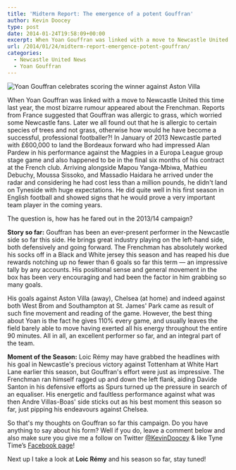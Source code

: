 ```yaml
---
title: 'Midterm Report: The emergence of a potent Gouffran'
author: Kevin Doocey
type: post
date: 2014-01-24T19:58:09+00:00
excerpt: When Yoan Gouffran was linked with a move to Newcastle United this time last year, the most bizarre rumour appeared about the Frenchman. Reports from France suggested that Gouffran was allergic..
url: /2014/01/24/midterm-report-emergence-potent-gouffran/
categories:
  - Newcastle United News
  - Yoan Gouffran
---
```


![Yoan Gouffran celebrates scoring the winner against Aston Villa](https://www.tynetime.com/wp-content/uploads/2014/01/Yoan-Gouffran-Newcastle-United.jpg "Gouffran - Has settled well on at Newcastle United since his move from Bordeaux")

When Yoan Gouffran was linked with a move to Newcastle United this time last year, the most bizarre rumour appeared about the Frenchman. Reports from France suggested that Gouffran was allergic to grass, which worried some Newcastle fans. Later we all found out that he is allergic to certain species of trees and not grass, otherwise how would he have become a successful, professional footballer?! In January of 2013 Newcastle parted with £600,000 to land the Bordeaux forward who had impressed Alan Pardew in his performance against the Magpies in a Europa League group stage game and also happened to be in the final six months of his contract at the French club. Arriving alongside Mapou Yanga-Mbiwa, Mathieu Debuchy, Moussa Sissoko, and Massadio Haidara he arrived under the radar and considering he had cost less than a million pounds, he didn't  land on Tyneside with huge expectations. He did quite well in his first season in English football and showed signs that he would prove a very important team player in the coming years.

The question is, how has he fared out in the 2013/14 campaign?

**Story so far:** Gouffran has been an ever-present performer in the Newcastle side so far this side. He brings great industry playing on the left-hand side, both defensively and going forward. The Frenchman has absolutely worked his socks off in a Black and White jersey this season and has reaped his due rewards notching up no fewer than 6 goals so far this term — an impressive tally by any accounts. His positional sense and general movement in the box has been very encouraging and had been the factor in him grabbing so many goals.

His goals against Aston Villa (away), Chelsea (at home) and indeed against both West Brom and Southampton at St. James' Park came as result of such fine movement and reading of the game. However, the best thing about Yoan is the fact he gives 110% every game, and usually leaves the field barely able to move having exerted all his energy throughout the entire 90 minutes. All in all, an excellent performer so far, and an integral part of the team.

**Moment of the Season:** Loic Rémy may have grabbed the headlines with his goal in Newcastle's precious victory against Tottenham at White Hart Lane earlier this season, but Gouffran's effort were just as impressive. The Frenchman ran himself ragged up and down the left flank, aiding Davide Santon in his defensive efforts as Spurs turned up the pressure in search of an equaliser. His energetic and faultless performance against what was then Andre Villas-Boas' side sticks out as his best moment this season so far, just pipping his endeavours against Chelsea.

So that's my thoughts on Gouffran so far this campaign. Do you have anything to say about his form? Well if you do, leave a comment below and also make sure you give me a follow on Twitter [@KevinDoocey](https://twitter.com/kevindoocey "Kevin Doocey Twitter") & like Tyne Time’s [Facebook page](http://www.facebook.com/tynetime "Tyne Time Facebook Page")!

Next up I take a look at **Loic Rémy** and his season so far, stay tuned!
